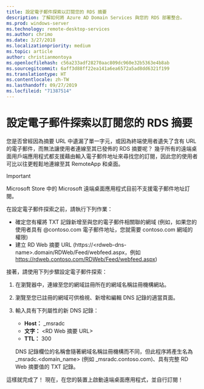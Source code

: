 ```yaml
---
title: 設定電子郵件探索以訂閱您的 RDS 摘要
description: 了解如何將 Azure AD Domain Services 與您的 RDS 部署整合。
ms.prod: windows-server
ms.technology: remote-desktop-services
ms.author: chrimo
ms.date: 3/27/2018
ms.localizationpriority: medium
ms.topic: article
author: christianmontoya
ms.openlocfilehash: c56a233adf28270aac809dc960e32b5363e4b8ab
ms.sourcegitcommit: 6aff3d88ff22ea141a6ea6572a5ad8dd6321f199
ms.translationtype: HT
ms.contentlocale: zh-TW
ms.lasthandoff: 09/27/2019
ms.locfileid: "71387514"
---
```

# <a name="set-up-email-discovery-to-subscribe-to-your-rds-feed"></a>設定電子郵件探索以訂閱您的 RDS 摘要

您是否曾經因為摘要 URL 中遺漏了單一字元，或因為終端使用者遺失了含有 URL 的電子郵件，而無法讓使用者連線至其已發佈的 RDS 摘要呢？ 幾乎所有的遠端桌面用戶端應用程式都支援藉由輸入電子郵件地址來尋找您的訂閱，因此您的使用者可比以往更輕鬆地連線至其 RemoteApp 和桌面。

>[!IMPORTANT]
>Microsoft Store 中的 Microsoft 遠端桌面應用程式目前不支援電子郵件地址訂閱。

在設定電子郵件探索之前，請執行下列作業：

- 確定您有權將 TXT 記錄新增至與您的電子郵件相關聯的網域 (例如，如果您的使用者具有 @contoso.com 電子郵件地址，您就需要 contoso.com 網域的權限)
- 建立 RD Web 摘要 URL (https://\<rdweb-dns-name\>.domain/RDWeb/Feed/webfeed.aspx，例如 https://rdweb.contoso.com/RDWeb/Feed/webfeed.aspx)

接著，請使用下列步驟設定電子郵件探索：

1. 在瀏覽器中，連線至您的網域註冊所在的網域名稱註冊機構網站。
2. 瀏覽至您已註冊的網域可供檢視、新增和編輯 DNS 記錄的適當頁面。
3. 輸入具有下列屬性的新 DNS 記錄：
   - **Host：** _msradc
   - **文字：** \<RD Web 摘要 URL\>
   - **TTL：** 300

   DNS 記錄欄位的名稱會隨著網域名稱註冊機構而不同，但此程序將產生名為 _msradc.\<domain_name\> (例如 _msradc.contoso.com)、具有完整 RD Web 摘要值的 TXT 記錄。

這樣就完成了！ 現在，在您的裝置上啟動遠端桌面應用程式，並自行訂閱！